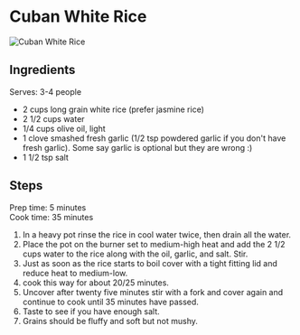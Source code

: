 ---
---

# Cuban White Rice

![Cuban White Rice](/food/images/cuban-white-rice.jpg)

## Ingredients
Serves: 3-4 people

* 2 cups long grain white rice (prefer jasmine rice)
* 2 1/2 cups water
* 1/4 cups olive oil, light
* 1 clove smashed fresh garlic (1/2 tsp powdered garlic if you don't have fresh garlic). Some say garlic is optional but they are wrong :) 
* 1 1/2 tsp salt

## Steps
Prep time: 5 minutes
<br>
Cook time: 35 minutes

1. In a heavy pot rinse the rice in cool water twice, then drain all the water.
2. Place the pot on the burner set to medium-high heat and add the 2 1/2 cups water to the rice along with the oil, garlic, and salt. Stir.
3. Just as soon as the rice starts to boil cover with a tight fitting lid and reduce heat to medium-low.
4. cook this way for about 20/25 minutes.
5. Uncover after twenty five minutes stir with a fork and cover again and continue to cook until 35 minutes have passed. 
6. Taste to see if you have enough salt.
7. Grains should be fluffy and soft but not mushy.
